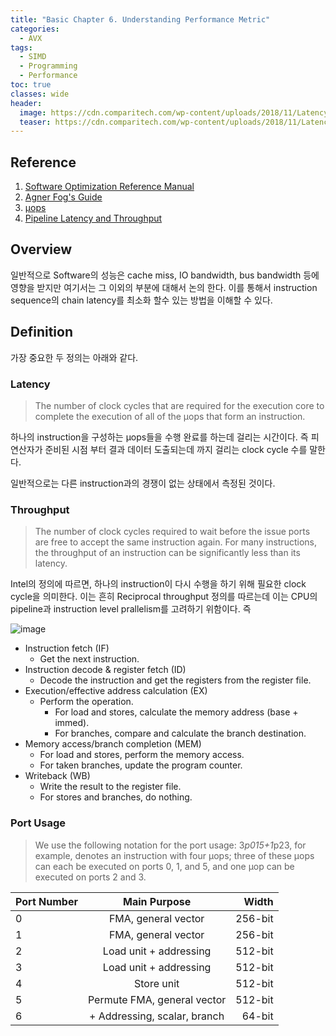 ```yaml
---
title: "Basic Chapter 6. Understanding Performance Metric"
categories:
  - AVX
tags:
  - SIMD
  - Programming
  - Performance
toc: true
classes: wide
header:
  image: https://cdn.comparitech.com/wp-content/uploads/2018/11/Latency-vs-Throughput-.jpg
  teaser: https://cdn.comparitech.com/wp-content/uploads/2018/11/Latency-vs-Throughput-.jpg
---
```


## Reference
1. [Software Optimization Reference Manual](https://www.intel.com/content/www/us/en/developer/articles/technical/intel-sdm.html#optimization)
2. [Agner Fog's Guide](https://www.agner.org/optimize/)
3. [μops](https://uops.info/background.html)
4. [Pipeline Latency and Throughput](https://mediaspace.illinois.edu/media/t/1_j92uv9l2)

## Overview 

일반적으로 Software의 성능은 cache miss, IO bandwidth, bus bandwidth 등에 영향을 받지만 여기서는 그 이외의 부분에 대해서 논의 한다. 
이를 통해서 instruction sequence의 chain latency를 최소화 할수 있는 방법을 이해할 수 있다.

## Definition

가장 중요한 두 정의는 아래와 같다. 

### Latency

> The number of clock cycles that are required for the execution core to complete the execution of all of the μops that form an instruction.


하나의 instruction을 구성하는 μops들을 수행 완료를 하는데 걸리는 시간이다. 즉 피연산자가 준비된 시점 부터 결과 데이터 도출되는데 까지 걸리는 clock cycle 수를 말한다. 

일반적으로는 다른 instruction과의 경쟁이 없는 상태에서 측정된 것이다. 


### Throughput

> The number of clock cycles required to wait before the issue ports are free to accept the same instruction again. For many instructions, the throughput of an instruction can be significantly less than its latency.

Intel의 정의에 따르면, 하나의 instruction이 다시 수행을 하기 위해 필요한 clock cycle을 의미한다. 이는 흔히 Reciprocal throughput 정의를 따르는데 이는 CPU의 pipeline과 instruction level prallelism를 고려하기 위함이다. 
즉 


![image](https://user-images.githubusercontent.com/2586880/203658732-b7c12a92-fcb2-402b-8d56-4145b6bd7783.png)


* Instruction fetch (IF)
    * Get the next instruction.
* Instruction decode & register fetch (ID)
    * Decode the instruction and get the registers from the register file.
* Execution/effective address calculation (EX)
    * Perform the operation.
        * For load and stores, calculate the memory address (base + immed).
        * For branches, compare and calculate the branch destination.
* Memory access/branch completion (MEM)
    * For load and stores, perform the memory access.
    * For taken branches, update the program counter.
* Writeback (WB)
    * Write the result to the register file.
    * For stores and branches, do nothing.





### Port Usage

> We use the following notation for the port usage: 3*p015+1*p23, for example, denotes an instruction with four μops; three of these μops can each be executed on ports 0, 1, and 5, and one μop can be executed on ports 2 and 3. 


| Port Number | Main Purpose | Width |
|:--------|:-------:|--------:|
| 0 | FMA, general vector | 256-bit |
| 1 |  FMA, general vector |  256-bit | 
| 2 |  Load unit + addressing | 512-bit | 
| 3 |  Load unit + addressing | 512-bit | 
| 4 |  Store unit | 512-bit | 
| 5 |  Permute FMA, general vector | 512-bit | 
| 6 | + Addressing, scalar, branch | 64-bit | 